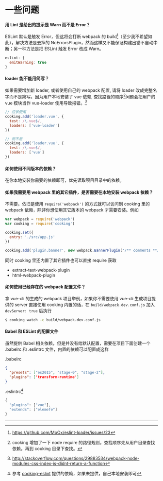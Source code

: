 # 一些问题

#### 用 Lint 是给出的提示是 Warn 而不是 Error？

ESLint 默认是触发 Error，但这将会打断 webpack 的 build[^1]（至少我不希望如此），解决方法是去掉的 NoErrorsPlugin，然而这样又不能保证构建出错不自动中断；另一种方法是把 ESLint 触发 Error 改成 Warn。
```javascript
eslint: {
  emitWarning: true
}
```

#### loader 能不能用简写？
如果需要增加新 loader, 或者使用自己的 webpack 配置, 请将 loader 改成完整名字而不是简写。因为用户本地安装了 vue 依赖, 查找路径的顺序[^2]问题会把用户的 vue 模块当作 vue-loader 使用导致报错。[^3]

```javascript
// 应该使用
cooking.add('loader.vue', {
  test: /\.vue$/,
  loaders: ['vue-loader']
})

// 而不是
cooking.add('loader.vue', {
  test: /\.vue$/,
  loaders: ['vue']
})
```

#### 如何使用不同版本的依赖？
在你本地安装你需要的依赖即可，优先读取项目目录中的依赖。

#### 如果我需要用 webpack 里的其它插件，是否需要在本地安装 webpack 依赖？
不需要。依旧是使用 `require('webpack')` 的方式就可以访问到 cooking 里的 webpack 依赖，除非你想使用其它版本的 webpack 才需要安装。例如
```javascript
var webpack = require('webpack')
var cooking = require('cooking')

cooking.set({
  entry: './src/app.js'
})

cooking.add('plugin.banner', new webpack.BannerPlugin('/** comments **/'))
```
同时 cooking 里还内置了其它插件也可以直接 require 获取

- extract-text-webpack-plugin
- html-webpack-plugin



#### 如何使用已经存在的 webpack 配置文件？
拿 vue-cli 的生成的 webpack 项目举例，如果你不需要使用 vue-cli 生成项目提供的 server 直接使用 cooking 内置的话，在 `build/webpack.dev.conf.js` 加入 `devServer: true` 后执行
```bash
$ cooking watch -c build/webpack.dev.conf.js
```

#### Babel 和 ESLint 的配置文件
虽然提供 Babel 相关依赖，但是并没有给默认配置，需要在项目下面创建一个 .babelrc 和 .eslintrc 文件，内置的依赖可以配置成这样

.babelrc
```json
{
  "presets": ["es2015", "stage-0", "stage-2"],
  "plugins": ['transform-runtime']
}
```

.eslintrc[^4]
```javascript
{
  "plugins": ["vue"],
  "extends": ["elemefe"]
}
```


-------------
[^1]: https://github.com/MoOx/eslint-loader/issues/23

[^2]: cooking 增加了一下 node require 的路径规则，查找顺序先从用户目录查找依赖，再到 cooking 目录下查找。

[^3]: http://stackoverflow.com/questions/29883534/webpack-node-modules-css-index-js-didnt-return-a-function

[^4]: 参考 [cooking-eslint](https://github.com/cookingjs/cooking-lint) 提供的依赖，如果未提供，自己本地安装即可
